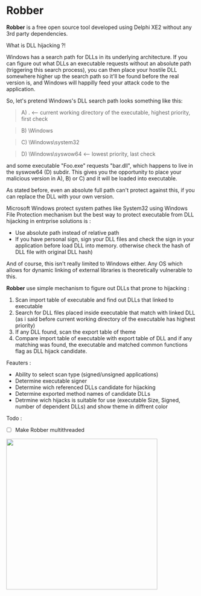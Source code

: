 # Robber
**Robber** is a free open source tool developed using Delphi XE2 without any 3rd party dependencies.

What is DLL hijacking ?!

Windows has a search path for DLLs in its underlying architecture. If you can figure out what DLLs an executable requests without an absolute path (triggering this search process), you can then place your hostile DLL somewhere higher up the search path so it'll be found before the real version is, and Windows will happilly feed your attack code to the application.

So, let's pretend Windows's DLL search path looks something like this:

>A) .                   <-- current working directory of the executable, highest priority, first check

>B) \Windows

>C) \Windows\system32

>D) \Windows\syswow64   <-- lowest priority, last check

and some executable "Foo.exe" requests "bar.dll", which happens to live in the syswow64 (D) subdir. This gives you the opportunity to place your malicious version in A), B) or C) and it will be loaded into executable.

As stated before, even an absolute full path can't protect against this, if you can replace the DLL with your own version.

Microsoft Windows protect system pathes like System32 using Windows File Protection mechanism but the best way to protect executable from DLL hijacking in entrprise solutions is :

- Use absolute path instead of relative path
- If you have personal sign, sign your DLL files and check the sign in your application before load DLL into memory. otherwise check the hash of DLL file with original DLL hash)

And of course, this isn't really limited to Windows either. Any OS which allows for dynamic linking of external libraries is theoretically vulnerable to this.

**Robber** use simple mechanism to figure out DLLs that prone to hijacking :

1. Scan import table of executable and find out DLLs that linked to executable
2. Search for DLL files placed inside executable that match with linked DLL (as i said before current working directory of the executable has highest priority)
3. If any DLL found, scan the export table of theme
4. Compare import table of executable with export table of DLL and if any matching was found, the executable and matched common functions flag as DLL hijack candidate.

Feauters :

- Ability to select scan type (signed/unsigned applications)
- Determine executable signer
- Determine wich referenced DLLs candidate for hijacking
- Determine exported method names of candidate DLLs
- Detrmine wich hijacks is suitable for use (executable Size, Signed, number of dependent DLLs) and show theme in diffrent color

Todo :

- [ ] Make Robber multithreaded

 <img width="400" src="https://raw.githubusercontent.com/MojtabaTajik/Robber/master/Resources/Robber.PNG">


